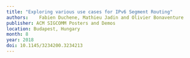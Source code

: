 ```yaml
---
title: "Exploring various use cases for IPv6 Segment Routing"
authors: 	Fabien Duchene, Mathieu Jadin and Olivier Bonaventure
publisher: ACM SIGCOMM Posters and Demos
location: Budapest, Hungary
month: 8
year: 2018
doi: 10.1145/3234200.3234213
---
```

